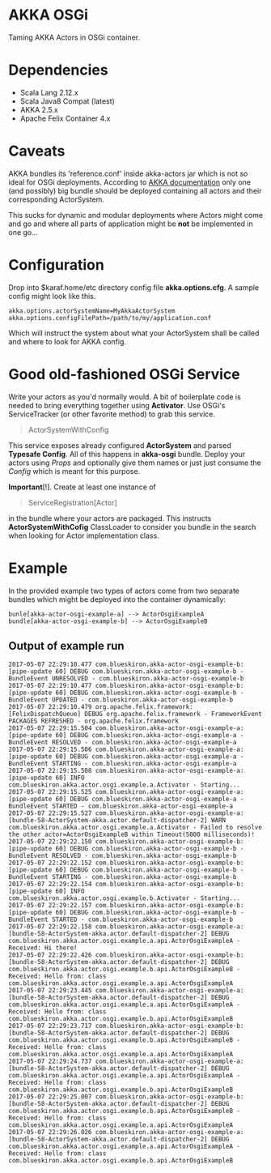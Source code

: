 # AKKA OSGi
Taming AKKA Actors in OSGi container.

# Dependencies

 * Scala Lang 2.12.x
 * Scala Java8 Compat (latest)
 * AKKA 2.5.x
 * Apache Felix Container 4.x

# Caveats
AKKA bundles its 'reference.conf' inside akka-actors jar which is not so ideal for OSGi deployments. According to [AKKA documentation](http://doc.akka.io/docs/akka/current/additional/osgi.html#Intended_Use) only one (and possibly) big bundle should be deployed containing all actors and their corresponding ActorSystem.

This sucks for dynamic and modular deployments where Actors might come and go and where all parts of application might be __not__ be implemented in one go...

# Configuration
Drop into $karaf.home/etc directory config file __akka.options.cfg__.
A sample config might look like this.

	akka.options.actorSystemName=MyAkkaActorSystem
	akka.options.configFilePath=/path/to/my/application.conf

Which will instruct the system about what your ActorSystem shall be called and where to look for AKKA config.

# Good old-fashioned OSGi Service
Write your actors as you'd normally would. A bit of boilerplate code is needed to bring everything together using __Activator__. Use OSGi's ServiceTracker (or other favorite method) to grab this service.

> ActorSystemWithConfig

This service exposes already configured __ActorSystem__ and parsed __Typesafe Config__. All of this happens in __akka-osgi__ bundle. Deploy your actors using _Props_ and optionally give them names or just just consume the _Config_ which is meant for this purpose.

__Important__[!]. Create at least one instance of

> ServiceRegistration[Actor]

in the bundle where your actors are packaged. This instructs __ActorSystemWithCofig__ ClassLoader to consider you bundle in the search when looking for Actor implementation class.

# Example
In the provided example two types of actors come from two separate bundles which might be deployed into the container dynamically:

	bunle[akka-actor-osgi-example-a] --> ActorOsgiExampleA
	bundle[akka-actor-osgi-example-b] --> ActorOsgiExampleB

## Output of example run

	2017-05-07 22:29:10.477 com.blueskiron.akka-actor-osgi-example-b:[pipe-update 60] DEBUG com.blueskiron.akka-actor-osgi-example-b - BundleEvent UNRESOLVED - com.blueskiron.akka-actor-osgi-example-b
	2017-05-07 22:29:10.477 com.blueskiron.akka-actor-osgi-example-b:[pipe-update 60] DEBUG com.blueskiron.akka-actor-osgi-example-b - BundleEvent UPDATED - com.blueskiron.akka-actor-osgi-example-b
	2017-05-07 22:29:10.479 org.apache.felix.framework:[FelixDispatchQueue] DEBUG org.apache.felix.framework - FrameworkEvent PACKAGES REFRESHED - org.apache.felix.framework
	2017-05-07 22:29:15.504 com.blueskiron.akka-actor-osgi-example-a:[pipe-update 60] DEBUG com.blueskiron.akka-actor-osgi-example-a - BundleEvent RESOLVED - com.blueskiron.akka-actor-osgi-example-a
	2017-05-07 22:29:15.506 com.blueskiron.akka-actor-osgi-example-a:[pipe-update 60] DEBUG com.blueskiron.akka-actor-osgi-example-a - BundleEvent STARTING - com.blueskiron.akka-actor-osgi-example-a
	2017-05-07 22:29:15.508 com.blueskiron.akka-actor-osgi-example-a:[pipe-update 60] INFO  com.blueskiron.akka.actor.osgi.example.a.Activator - Starting...
	2017-05-07 22:29:15.525 com.blueskiron.akka-actor-osgi-example-a:[pipe-update 60] DEBUG com.blueskiron.akka-actor-osgi-example-a - BundleEvent STARTED - com.blueskiron.akka-actor-osgi-example-a
	2017-05-07 22:29:15.527 com.blueskiron.akka-actor-osgi-example-a:[bundle-58-ActorSystem-akka.actor.default-dispatcher-2] WARN  com.blueskiron.akka.actor.osgi.example.a.Activator - Failed to resolve the other actor=ActorOsgiExampleB within Timeout(5000 milliseconds)!
	2017-05-07 22:29:22.150 com.blueskiron.akka-actor-osgi-example-b:[pipe-update 60] DEBUG com.blueskiron.akka-actor-osgi-example-b - BundleEvent RESOLVED - com.blueskiron.akka-actor-osgi-example-b
	2017-05-07 22:29:22.152 com.blueskiron.akka-actor-osgi-example-b:[pipe-update 60] DEBUG com.blueskiron.akka-actor-osgi-example-b - BundleEvent STARTING - com.blueskiron.akka-actor-osgi-example-b
	2017-05-07 22:29:22.154 com.blueskiron.akka-actor-osgi-example-b:[pipe-update 60] INFO  com.blueskiron.akka.actor.osgi.example.b.Activator - Starting...
	2017-05-07 22:29:22.157 com.blueskiron.akka-actor-osgi-example-b:[pipe-update 60] DEBUG com.blueskiron.akka-actor-osgi-example-b - BundleEvent STARTED - com.blueskiron.akka-actor-osgi-example-b
	2017-05-07 22:29:22.158 com.blueskiron.akka-actor-osgi-example-a:[bundle-58-ActorSystem-akka.actor.default-dispatcher-2] DEBUG com.blueskiron.akka.actor.osgi.example.a.api.ActorOsgiExampleA - Received: Hi there!
	2017-05-07 22:29:22.426 com.blueskiron.akka-actor-osgi-example-b:[bundle-58-ActorSystem-akka.actor.default-dispatcher-2] DEBUG com.blueskiron.akka.actor.osgi.example.b.api.ActorOsgiExampleB - Received: Hello from: class com.blueskiron.akka.actor.osgi.example.a.api.ActorOsgiExampleA
	2017-05-07 22:29:23.445 com.blueskiron.akka-actor-osgi-example-a:[bundle-58-ActorSystem-akka.actor.default-dispatcher-2] DEBUG com.blueskiron.akka.actor.osgi.example.a.api.ActorOsgiExampleA - Received: Hello from: class com.blueskiron.akka.actor.osgi.example.b.api.ActorOsgiExampleB
	2017-05-07 22:29:23.717 com.blueskiron.akka-actor-osgi-example-b:[bundle-58-ActorSystem-akka.actor.default-dispatcher-2] DEBUG com.blueskiron.akka.actor.osgi.example.b.api.ActorOsgiExampleB - Received: Hello from: class com.blueskiron.akka.actor.osgi.example.a.api.ActorOsgiExampleA
	2017-05-07 22:29:24.737 com.blueskiron.akka-actor-osgi-example-a:[bundle-58-ActorSystem-akka.actor.default-dispatcher-2] DEBUG com.blueskiron.akka.actor.osgi.example.a.api.ActorOsgiExampleA - Received: Hello from: class com.blueskiron.akka.actor.osgi.example.b.api.ActorOsgiExampleB
	2017-05-07 22:29:25.007 com.blueskiron.akka-actor-osgi-example-b:[bundle-58-ActorSystem-akka.actor.default-dispatcher-2] DEBUG com.blueskiron.akka.actor.osgi.example.b.api.ActorOsgiExampleB - Received: Hello from: class com.blueskiron.akka.actor.osgi.example.a.api.ActorOsgiExampleA
	2017-05-07 22:29:26.026 com.blueskiron.akka-actor-osgi-example-a:[bundle-58-ActorSystem-akka.actor.default-dispatcher-2] DEBUG com.blueskiron.akka.actor.osgi.example.a.api.ActorOsgiExampleA - Received: Hello from: class com.blueskiron.akka.actor.osgi.example.b.api.ActorOsgiExampleB
